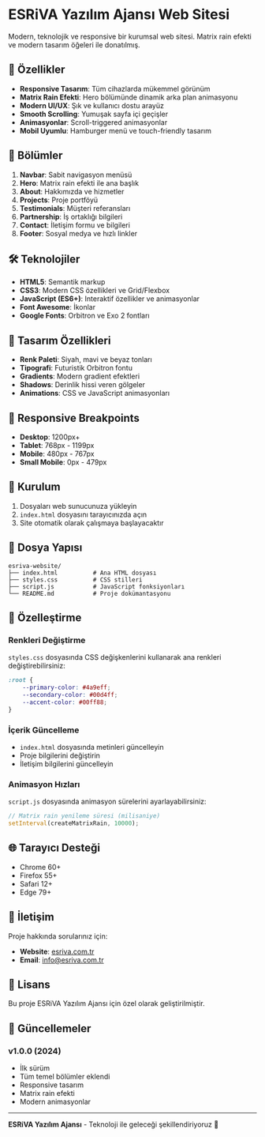 # ESRiVA Yazılım Ajansı Web Sitesi

Modern, teknolojik ve responsive bir kurumsal web sitesi. Matrix rain efekti ve modern tasarım öğeleri ile donatılmış.

## 🚀 Özellikler

- **Responsive Tasarım**: Tüm cihazlarda mükemmel görünüm
- **Matrix Rain Efekti**: Hero bölümünde dinamik arka plan animasyonu
- **Modern UI/UX**: Şık ve kullanıcı dostu arayüz
- **Smooth Scrolling**: Yumuşak sayfa içi geçişler
- **Animasyonlar**: Scroll-triggered animasyonlar
- **Mobil Uyumlu**: Hamburger menü ve touch-friendly tasarım

## 📱 Bölümler

1. **Navbar**: Sabit navigasyon menüsü
2. **Hero**: Matrix rain efekti ile ana başlık
3. **About**: Hakkımızda ve hizmetler
4. **Projects**: Proje portföyü
5. **Testimonials**: Müşteri referansları
6. **Partnership**: İş ortaklığı bilgileri
7. **Contact**: İletişim formu ve bilgileri
8. **Footer**: Sosyal medya ve hızlı linkler

## 🛠️ Teknolojiler

- **HTML5**: Semantik markup
- **CSS3**: Modern CSS özellikleri ve Grid/Flexbox
- **JavaScript (ES6+)**: Interaktif özellikler ve animasyonlar
- **Font Awesome**: İkonlar
- **Google Fonts**: Orbitron ve Exo 2 fontları

## 🎨 Tasarım Özellikleri

- **Renk Paleti**: Siyah, mavi ve beyaz tonları
- **Tipografi**: Futuristik Orbitron fontu
- **Gradients**: Modern gradient efektleri
- **Shadows**: Derinlik hissi veren gölgeler
- **Animations**: CSS ve JavaScript animasyonları

## 📱 Responsive Breakpoints

- **Desktop**: 1200px+
- **Tablet**: 768px - 1199px
- **Mobile**: 480px - 767px
- **Small Mobile**: 0px - 479px

## 🚀 Kurulum

1. Dosyaları web sunucunuza yükleyin
2. `index.html` dosyasını tarayıcınızda açın
3. Site otomatik olarak çalışmaya başlayacaktır

## 📁 Dosya Yapısı

```
esriva-website/
├── index.html          # Ana HTML dosyası
├── styles.css          # CSS stilleri
├── script.js           # JavaScript fonksiyonları
└── README.md           # Proje dokümantasyonu
```

## 🔧 Özelleştirme

### Renkleri Değiştirme
`styles.css` dosyasında CSS değişkenlerini kullanarak ana renkleri değiştirebilirsiniz:

```css
:root {
    --primary-color: #4a9eff;
    --secondary-color: #00d4ff;
    --accent-color: #00ff88;
}
```

### İçerik Güncelleme
- `index.html` dosyasında metinleri güncelleyin
- Proje bilgilerini değiştirin
- İletişim bilgilerini güncelleyin

### Animasyon Hızları
`script.js` dosyasında animasyon sürelerini ayarlayabilirsiniz:

```javascript
// Matrix rain yenileme süresi (milisaniye)
setInterval(createMatrixRain, 10000);
```

## 🌐 Tarayıcı Desteği

- Chrome 60+
- Firefox 55+
- Safari 12+
- Edge 79+

## 📧 İletişim

Proje hakkında sorularınız için:
- **Website**: [esriva.com.tr](https://esriva.com.tr)
- **Email**: info@esriva.com.tr

## 📄 Lisans

Bu proje ESRiVA Yazılım Ajansı için özel olarak geliştirilmiştir.

## 🔄 Güncellemeler

### v1.0.0 (2024)
- İlk sürüm
- Tüm temel bölümler eklendi
- Responsive tasarım
- Matrix rain efekti
- Modern animasyonlar

---

**ESRiVA Yazılım Ajansı** - Teknoloji ile geleceği şekillendiriyoruz 🚀
